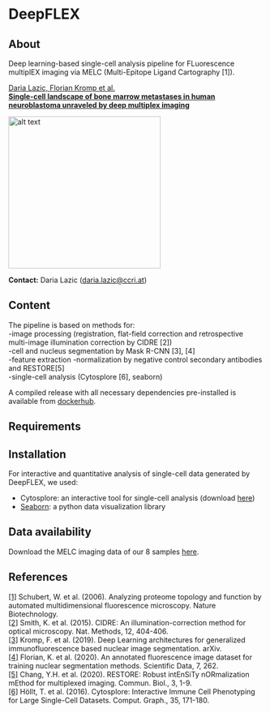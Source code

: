 # DeepFLEX  

## About

Deep learning-based single-cell analysis pipeline for FLuorescence multiplEX imaging via MELC (Multi-Epitope Ligand Cartography [1]).  

[Daria Lazic, Florian Kromp et al.  
**Single-cell landscape of bone marrow metastases in human neuroblastoma unraveled by deep multiplex imaging**](https://www.biorxiv.org/content/10.1101/2020.09.30.321539v1)

<img src="https://github.com/perlfloccri/DeepFLEX/blob/master/deepflex.jpg" alt="alt text" width="300">
    
**Contact:** Daria Lazic ([daria.lazic@ccri.at](mailto:daria.lazic@ccri.at))  

## Content

The pipeline is based on methods for:  
-image processing (registration, flat-field correction and retrospective multi-image illumination correction by CIDRE [2])    
-cell and nucleus segmentation by Mask R-CNN [3], [4]  
-feature extraction 
-normalization by negative control secondary antibodies and RESTORE[5]  
-single-cell analysis (Cytosplore [6], seaborn)  

A compiled release with all necessary dependencies pre-installed is available from [dockerhub](https://hub.docker.com/repository/docker/imageprocessing29092020/deepflex).	

## Requirements


## Installation

For interactive and quantitative analysis of single-cell data generated by DeepFLEX, we used:  
- Cytosplore: an interactive tool for single-cell analysis (download [here](https://www.cytosplore.org/))
- [Seaborn](https://seaborn.pydata.org/): a python data visualization library 

## Data availability

Download the MELC imaging data of our 8 samples [here](https://cloud.stanna.at/sharing/gDdiRiSxs).  

## References

<a id="1">[[1]](https://www.nature.com/articles/nbt1250)</a> 
Schubert, W. et al. (2006). 
Analyzing proteome topology and function by automated multidimensional fluorescence microscopy. 
Nature Biotechnology.    
<a id="1">[[2]](https://www.nature.com/articles/nmeth.3323)</a> 
Smith, K. et al. (2015). 
CIDRE: An illumination-correction method for optical microscopy. 
Nat. Methods, 12, 404-406.  
<a id="1">[[3]](https://arxiv.org/abs/1907.12975)</a> 
Kromp, F. et al. (2019). 
Deep Learning architectures for generalized immunofluorescence based nuclear image segmentation. 
arXiv.  
<a id="1">[[4]](https://www.nature.com/articles/s41597-020-00608-w)</a> 
Florian, K. et al. (2020). 
An annotated fluorescence image dataset for training nuclear segmentation methods. 
Scientific Data, 7, 262.  
<a id="1">[[5]](https://onlinelibrary.wiley.com/doi/full/10.1002/mrm.20426)</a> 
Chang, Y.H. et al. (2020). 
RESTORE: Robust intEnSiTy nORmalization mEthod for multiplexed imaging. 
Commun. Biol., 3, 1-9.  
<a id="1">[[6]](https://onlinelibrary.wiley.com/doi/abs/10.1111/cgf.12893)</a> 
Höllt, T. et al. (2016). 
Cytosplore: Interactive Immune Cell Phenotyping for Large Single-Cell Datasets. 
Comput. Graph., 35, 171-180.  
